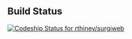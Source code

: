## Build Status
[ ![Codeship Status for rthiney/surgiweb](https://app.codeship.com/projects/598eb7c0-c5a9-0134-b344-5e1bd76d6753/status?branch=master)](https://app.codeship.com/projects/198357)

 